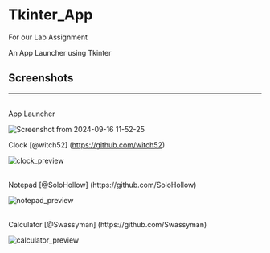 # Tkinter_App
For our Lab Assignment

An App Launcher using Tkinter

## Screenshots
<hr>
<br>
App Launcher 

![Screenshot from 2024-09-16 11-52-25](https://github.com/user-attachments/assets/0355f593-b71b-47e9-a030-1da43ebd5a58)
<br>

 Clock  [@witch52] (https://github.com/witch52)
<br>

![clock_preview](https://github.com/user-attachments/assets/9561cf4d-5d2b-462f-bab3-c2898e6689cf)

<br>
Notepad [@SoloHollow] (https://github.com/SoloHollow)

![notepad_preview](https://github.com/user-attachments/assets/f4727445-cb80-4805-a083-241a15676a12)

<br>
Calculator [@Swassyman] (https://github.com/Swassyman)

![calculator_preview](https://github.com/user-attachments/assets/70a4ad8f-8a1c-493b-abc6-ad46793d52c6)

